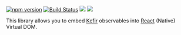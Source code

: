[![npm version](https://badge.fury.io/js/kefir.react.native.svg)](http://badge.fury.io/js/kefir.react.native) [![Build Status](https://travis-ci.org/calmm-js/kefir.react.native.svg?branch=master)](https://travis-ci.org/calmm-js/kefir.react.native) [![](https://david-dm.org/calmm-js/kefir.react.native.svg)](https://david-dm.org/calmm-js/kefir.react.native) [![](https://david-dm.org/calmm-js/kefir.react.native/dev-status.svg)](https://david-dm.org/calmm-js/kefir.react.native#info=devDependencies)

This library allows you to embed [Kefir](http://rpominov.github.io/kefir/)
observables into [React](https://facebook.github.io/react/) (Native) Virtual
DOM.
